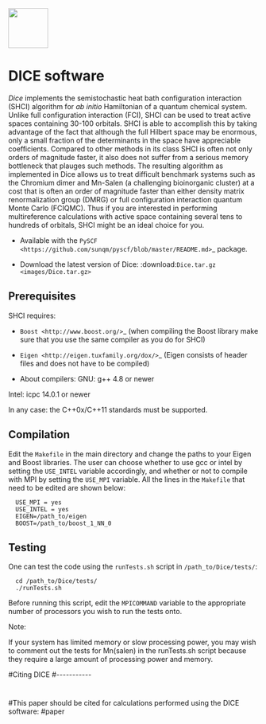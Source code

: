 <div><img src="https://github.com/sanshar/Dice/docs/images/dice_orange.png" height="80px"/></div>

DICE software
=============

*Dice* implements the semistochastic heat bath configuration interaction (SHCI) algorithm for *ab initio* Hamiltonian of a quantum chemical system. Unlike full configuration interaction (FCI), SHCI can be used to treat active spaces containing 30-100 orbitals. SHCI is able to accomplish this by taking advantage of the fact that although the full Hilbert space may be enormous, only a small fraction of the determinants in the space have appreciable coefficients. Compared to other methods in its class SHCI is often not only orders of magnitude faster, it also does not suffer from a serious memory bottleneck that plauges such methods. The resulting algorithm as implemented in Dice allows us to treat difficult benchmark systems such as the Chromium dimer and Mn-Salen (a challenging bioinorganic cluster) at a cost that is often an order of magnitude faster than either density matrix renormalization group (DMRG) or full configuration interaction quantum Monte Carlo (FCIQMC). Thus if you are interested in performing multireference calculations with active space containing several tens to hundreds of orbitals, SHCI might be an ideal choice for you.

* Available with the `PySCF <https://github.com/sunqm/pyscf/blob/master/README.md>`_ package.

* Download the latest version of Dice: :download:`Dice.tar.gz <images/Dice.tar.gz>`

Prerequisites
------------

SHCI requires:

* `Boost <http://www.boost.org/>`_ (when compiling the Boost library make sure that you use the same compiler as you do for SHCI)

* `Eigen <http://eigen.tuxfamily.org/dox/>`_ (Eigen consists of header files and does not have to be compiled)

* About compilers:
 GNU: g++ 4.8 or newer

 Intel: icpc 14.0.1 or newer

 In any case: the C++0x/C++11 standards must be supported.

Compilation
-------

Edit the `Makefile` in the main directory and change the paths to your Eigen and Boost libraries. The user can choose whether to use gcc or intel by setting the `USE_INTEL` variable accordingly, and whether or not to compile with MPI by setting the `USE_MPI` variable. All the lines in the `Makefile` that need to be edited are shown below:

```
  USE_MPI = yes
  USE_INTEL = yes
  EIGEN=/path_to/eigen
  BOOST=/path_to/boost_1_NN_0
```


Testing
-------
One can test the code using the `runTests.sh` script in `/path_to/Dice/tests/`:

```
  cd /path_to/Dice/tests/
  ./runTests.sh
```

Before running this script, edit the `MPICOMMAND` variable to the appropriate number of processors you wish to run the tests onto.

Note:

  If your system has limited memory or slow processing power, you may wish to comment out the tests for Mn(salen) in the runTests.sh script because they require a large amount of processing power and memory.

#Citing DICE
#-----------
#
#This paper should be cited for calculations performed using the DICE software: #paper
#
